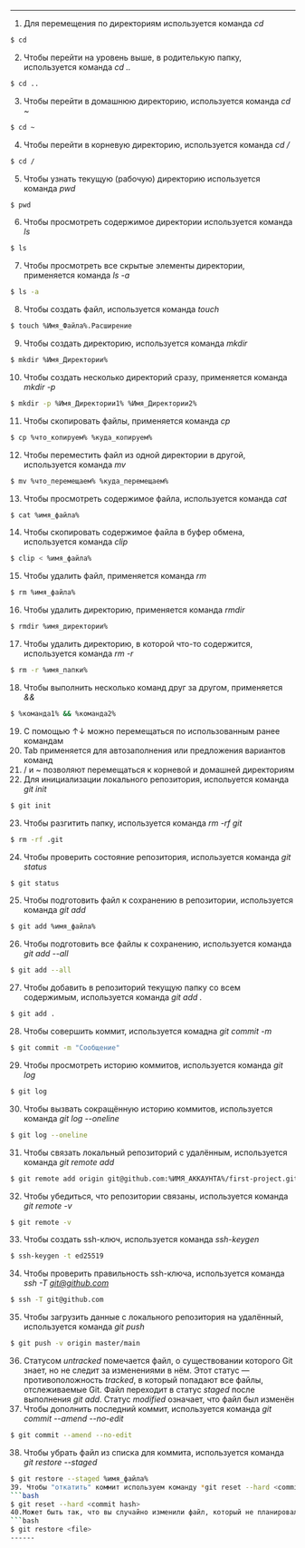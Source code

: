 ------
1. Для перемещения по директориям используется команда *cd*
```bash
$ cd
```
2. Чтобы перейти на уровень выше, в родителькую папку, используется команда *cd ..*
```bash
$ cd ..
```
3. Чтобы перейти в домашнюю директорию, используется команда *cd ~*
```bash
$ cd ~
```
4. Чтобы перейти в корневую директорию, используется команда *cd /*
```bash
$ cd /
```
5. Чтобы узнать текущую (рабочую) директорию используется команда *pwd*
```bash
$ pwd
``` 
6. Чтобы просмотреть содержимое директории используется команда *ls*
```bash
$ ls
``` 
7. Чтобы просмотреть все скрытые элементы директории, применяется команда *ls -a*
```bash
$ ls -a
```
8. Чтобы создать файл, используется команда *touch*
```bash
$ touch %Имя_Файла%.Расширение
```
9. Чтобы создать директорию, используется команда *mkdir*
```bash
$ mkdir %Имя_Директории%
```
10. Чтобы создать несколько директорий сразу, применяется команда *mkdir -p*
```bash
$ mkdir -p %Имя_Директории1% %Имя_Директории2%
```
11. Чтобы скопировать файлы, применяется команда *cp* 
```bash
$ cp %что_копируем% %куда_копируем%
```
12. Чтобы переместить файл из одной директории в другой, используется команда *mv*
```bash
$ mv %что_перемещаем% %куда_перемещаем%
```
13. Чтобы просмотреть содержимое файла, используется команда *cat*
```bash
$ cat %имя_файла%
```
14. Чтобы скопировать содержимое файла в буфер обмена, используется команда *clip*
```bash
$ clip < %имя_файла%
```
15. Чтобы удалить файл, применяется команда *rm*
```bash
$ rm %имя_файла%
```
16. Чтобы удалить директорию, применяется команда *rmdir*
```bash
$ rmdir %имя_директории%
```
17. Чтобы удалить директорию, в которой что-то содержится, используется команда *rm -r* 
```bash
$ rm -r %имя_папки%
```
18. Чтобы выполнить несколько команд друг за другом, применяется *&&*
```bash
$ %команда1% && %команда2%
```
19. С помощью ↑↓ можно перемещаться по использованным ранее командам
20. Tab применяется для автозаполнения или предложения вариантов команд
21. / и ~ позволяют перемещаться к корневой и домашней директориям 
22. Для инициализации локального репозитория, испольуется команда *git init*
```bash
$ git init
```
23. Чтобы разгитить папку, используется команда *rm -rf git*
```bash
$ rm -rf .git
```
24. Чтобы проверить состояние репозитория, используется команда *git status*
```bash
$ git status
```
25. Чтобы подготовить файл к сохранению в репозитории, используется команда *git add*
```bash
$ git add %имя_файла%
```
26. Чтобы подготовить все файлы к сохранению, используется команда *git add --all*
```bash
$ git add --all
```
27. Чтобы добавить в репозиторий текущую папку со всем содержимым, используется команда *git add .*
```bash
$ git add .
```
28. Чтобы совершить коммит, используется комадна *git commit -m*
```bash
$ git commit -m "Сообщение"
```
29. Чтобы просмотреть историю коммитов, используется команда *git log*
```bash
$ git log
```
30. Чтобы вызвать сокращённую историю  коммитов, используется команда *git log --oneline*
```bash
$ git log --oneline
```
31. Чтобы связать локальный репозиторий с удалённым, используется команда *git remote add*
```bash
$ git remote add origin git@github.com:%ИМЯ_АККАУНТА%/first-project.git 
```
32. Чтобы убедиться, что репозитории связаны, используется команда *git remote -v*
```bash
$ git remote -v
```
33. Чтобы создать ssh-ключ, используется команда *ssh-keygen*
```bash
$ ssh-keygen -t ed25519
```
34. Чтобы проверить правильность ssh-ключа, используется команда *ssh -T git@github.com*
```bash
$ ssh -T git@github.com
```
35. Чтобы загрузить данные с локального репозитория на удалённый, используется команда *git push*
```bash
$ git push -v origin master/main
```
36. Статусом *untracked* помечается файл, о существовании которого Git знает, но не следит за изменениями в нём. Этот статус — противоположность *tracked*, в который попадают все файлы, отслеживаемые Git. Файл переходит в статус *staged* после выполнения *git add*. Статус *modified* означает, что файл был изменён
37. Чтобы дополнить последний коммит, используется команда *git commit --amend --no-edit*
```bash
$ git commit --amend --no-edit
```
38. Чтобы убрать файл из списка для коммита, используется команда *git restore --staged*
```bash
$ git restore --staged %имя_файла%
39. Чтобы "откатить" коммит используем команду *git reset --hard <commit hash>*
```bash
$ git reset --hard <commit hash>
40.Может быть так, что вы случайно изменили файл, который не планировали. Теперь он отображается в *Changes not staged for commit (modified)*. Чтобы вернуть всё «как было», можно выполнить команду *git restore <file>*. 
```bash
$ git restore <file>
------



